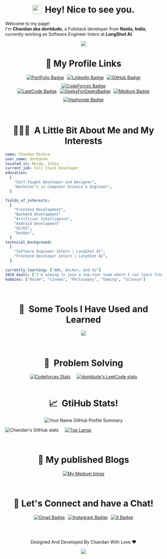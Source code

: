 <h1 style="display: flex; justify-content: center; align-items: center; gap: 10px;"><img src="https://emojis.slackmojis.com/emojis/images/1531849430/4246/blob-sunglasses.gif?1531849430" width="30"/> Hey! Nice to see you.</h1>


<p>Welcome to my page! </br> I'm  <b>Chandan aka dontdude</b>, a Fullstack developer from
<b>Noida, India</b>, currently working as Software Engineer Intern at <b>LongShot AI</b>. 


<p align="center">
<img src="https://profile-counter.glitch.me/dontdude/count.svg" />
</p>

<h1 align="center">
  🔗&nbsp;My Profile Links
</h1>

<div align="center" style="display: flex; flex-wrap: wrap; margin: 0 auto; width: 100%; align-items: center; justify-content: center; gap: 10px">

<a href="https://mchandan.me/">
    <img src="https://img.shields.io/badge/website-000000?style=for-the-badge&logo=About.me&logoColor=white" alt="PortFolio Badge">
</a>
<a href="https://www.linkedin.com/in/chandan-dontdude/">
    <img src="https://img.shields.io/badge/LinkedIn-0077B5?style=for-the-badge&logo=linkedin&logoColor=white" alt="LinkedIn Badge">
</a>
<a href="https://github.com/dontdude">
    <img src="https://img.shields.io/badge/GitHub-100000?style=for-the-badge&logo=github&logoColor=white" alt="GitHub Badge">
</a>
<a href="https://codeforces.com/profile/dontDude">
    <img src="https://img.shields.io/badge/Codeforces-445f9d?style=for-the-badge&logo=Codeforces&logoColor=white" alt="CodeForces Badge">
</a>
</div>
<div align="center" style="display: flex; flex-wrap: wrap; margin: 0 auto; width: 100%; align-items: center; justify-content: center; gap: 10px">
<a href="https://leetcode.com/dontdude/">
    <img src="https://img.shields.io/badge/-LeetCode-FFA116?style=for-the-badge&logo=LeetCode&logoColor=black" alt="LeetCode Badge">
</a>
<a href="https://auth.geeksforgeeks.org/user/dontdude/practice">
    <img src="https://img.shields.io/badge/GeeksforGeeks-298D46?style=for-the-badge&logo=geeksforgeeks&logoColor=white" alt="GeeksForGeeksBadge">
</a>
<a href="https://medium.com/@imchandan1947">
    <img src="https://img.shields.io/badge/Medium-12100E?style=for-the-badge&logo=medium&logoColor=white" alt="Medium Badge">
</a>
<a href="https://hashnode.com/@dontdude">
    <img src="https://img.shields.io/badge/Hashnode-2962FF?style=for-the-badge&logo=hashnode&logoColor=white" alt="Hashnode Badge">
</a>
</div>

<br>
<br>

<h1 align="center"> 👨🏻‍💻 &nbsp;A Little Bit About Me and My Interests</h1>

```yaml
name: Chandan Mishra
user_name: dontdude
located_in: Noida, India
current_job: Full Stack Developer
education:
  [
    "Self-Taught Developer and Designer",
    "Bachelor's in Computer Science & Engineer",
  ]

fields_of_interests:
  [
    "Frontend Development",
    "Backend Development"
    "Artificial Intelligence",
    "Android Development"
    "UI/UX",
    "DevOps",
  ]
technical_background:
  [
    "Software Engineer Intern | LongShot AI",
    "Frontend Developer Intern | LongShot AI",
  ]
  
currently_learning: ["AWS, Docker, and Go"]
2024 Goals: ["I'm aiming to join a top-tier team where I can learn from seasoned professionals and make a significant impact. Let's make exceptional things happen together."]
hobbies: ["Anime", "Cinema", "Philosophy", "Gaming", "Science"]
```
  
<br>
  
  
<h1 align="center"> 🚀 &nbsp;Some Tools I Have Used and Learned</h1>
<p align="left">
<p align="center">
  <a href="https://skillicons.dev">
    <img src="https://skillicons.dev/icons?i=js,ts,cpp,react,nextjs,vue,nodejs,redux,tailwind,express,mongodb,vuetify,jest,postman,figma,vscode,git,github,bitbucket,docker,aws,angular,bash,androidstudio,devto,notion,go,linux,mysql,babel,html,css" />
  </a>
</p>
</p>

<br>

<h1 align="center"> 🧠 &nbsp;Problem Solving</h1>
<!-- My Probelm solving stats -->
<div align="center" style="display: flex; justify-content: center; align-items: center; gap: 20px;">
  <a href="https://codeforces.com/profile/dontdude">
    <img src="https://codeforces-readme-stats.vercel.app/api/card?username=dontdude&theme=dark" alt="Codeforces Stats" />
  </a>
  <a href="https://github.com/dontdude/github-readme">
    <img src="https://leetcode-stats-six.vercel.app/api?username=dontdude&theme=dark" alt="dontdude's LeetCode stats" />
  </a>
</div>

<br>

<h1 align="center"> 📈 &nbsp;GtiHub Stats!</h1>

<p align="center">
<img src="https://github-profile-summary-cards.vercel.app/api/cards/profile-details?username=dontdude&theme=dark" alt="Your Name GitHub Profile Summary"/>
</p>

<!-- My GitHub stats -->
<p align="center" style="display: flex; align-items: center; gap: 20px;">
  <img src="https://github-readme-stats.vercel.app/api?username=dontdude&theme=dark&show_icons=true&card_width=320" alt="Chandan's GitHub stats"/>
  <a href="https://github.com/dontdude/github-readme-stats">
    <img src="https://github-readme-stats.vercel.app/api/top-langs/?username=dontdude&theme=dark&layout=compact&card_width=320" alt="Top Langs" />
  </a>
</p>

<br>

<!-- My published blogs -->
<h1 align="center"> 📃 My published Blogs</h1>
<p align="center">
  <a href="https://medium.com/@imchandan1947">
    <img src="https://github-readme-medium.vercel.app/?username=imchandan1947&limit=1&bg=151515&text=#9f9f9f" alt="My Medium blogs" />
  </a>
</p>

<br>

<h1 align="center">💬&nbsp;Let's Connect and have a Chat!</h1>
<div align="center" style="display: flex; flex-wrap: wrap; margin: 0 auto; width: 100%; align-items: center; justify-content: center; gap: 10px">
<a href="mailto:mishrachandan.dd@gmail.com">
    <img src="https://img.shields.io/badge/Gmail-D14836?style=for-the-badge&logo=gmail&logoColor=white" alt="Gmail Badge">
</a>
<a href="https://www.instagram.com/d0ntdude/">
    <img src="https://img.shields.io/badge/Instagram-E4405F?style=for-the-badge&logo=instagram&logoColor=white" alt="Instagram Badge">
</a>
<a href="https://x.com/d0ntdude">
    <img src="https://img.shields.io/badge/X-000000?style=for-the-badge&logo=x&logoColor=white" alt="X Badge">
</a>

</div>

<br><br>
<p align="center">Designed And Developed By Chandan With Love ❤️</p>
<p align="center">
  <img src="https://capsule-render.vercel.app/api?type=waving&color=gradient&height=100&section=footer"/>
</p>
